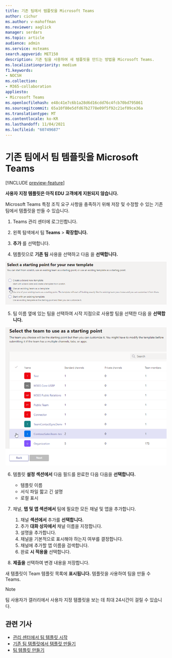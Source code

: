 ```yaml
---
title: 기존 팀에서 템플릿을 Microsoft Teams
author: cichur
ms.author: v-mahoffman
ms.reviewer: aaglick
manager: serdars
ms.topic: article
audience: admin
ms.service: msteams
search.appverid: MET150
description: 기존 팀을 사용하여 새 템플릿을 만드는 방법을 Microsoft Teams.
ms.localizationpriority: medium
f1.keywords:
- NOCSH
ms.collection:
- M365-collaboration
appliesto:
- Microsoft Teams
ms.openlocfilehash: e48c41e7c6b1a28d6d16cdd76c4fcb70bd795861
ms.sourcegitcommit: 65a10f80e5dfd67b2778e09f5f92c21ef09ce36a
ms.translationtype: MT
ms.contentlocale: ko-KR
ms.lasthandoff: 11/04/2021
ms.locfileid: "60749687"
---
```

# <a name="create-a-team-template-from-an-existing-team-in-microsoft-teams"></a>기존 팀에서 팀 템플릿을 Microsoft Teams

[!INCLUDE [preview-feature](includes/preview-feature.md)]

**사용자 지정 템플릿은 아직 EDU 고객에게 지원되지 않습니다.**

Microsoft Teams 특정 조직 요구 사항을 충족하기 위해 저장 및 수정할 수 있는 기존 팀에서 템플릿을 만들 수 있습니다.

1. Teams 관리 센터에 로그인합니다.

2. 왼쪽 탐색에서 팀 **Teams**  >  **확장합니다.**

3. **추가** 를 선택합니다.

4. 템플릿으로 **기존 팀** 사용을 선택하고 다음 을 **선택합니다.**

 ![기존 팀을 강조 표시된 템플릿으로 사용하는 팀 템플릿 시작 화면의 이미지입니다.](media/team-existing-team-as-template.png)

5. 팀 이름 옆에 있는 팀을 선택하여 시작 지점으로 사용할 팀을 선택한 다음 을 **선택합니다.**

![한 팀이 강조 표시된 팀 목록의 이미지입니다.](media/team-existing-team-selection.png)

6. 템플릿 **설정 섹션에서** 다음 필드를 완료한 다음 다음을 **선택합니다.**
    - 템플릿 이름
    - 서식 파일 짧고 긴 설명
    - 로컬 표시  
  
7. 채널, **탭 및 앱 섹션에서** 팀에 필요한 모든 채널 및 앱을 추가합니다.

    1. 채널 **섹션에서** 추가를 **선택합니다.**
    2. 추가 **대화 상자에서** 채널 이름을 지정합니다.
    3. 설명을 추가합니다.
    4. 채널을 기본적으로 표시해야 하는지 여부를 결정합니다.
    5. 채널에 추가할 앱 이름을 검색합니다.
    6. 완료 **시 적용을** 선택합니다.

8. **제출을** 선택하여 변경 내용을 저장합니다.

새 템플릿이 Team 템플릿 목록에 **표시됩니다.** 템플릿을 사용하여 팀을 만들 수 Teams.

> [!Note]
> 팀 사용자가 갤러리에서 사용자 지정 템플릿을 보는 데 최대 24시간이 걸릴 수 있습니다.

## <a name="related-articles"></a>관련 기사

- [관리 센터에서 팀 템플릿 시작](get-started-with-teams-templates-in-the-admin-console.md)
- [기존 팀 템플릿에서 템플릿 만들기](create-template-from-existing-template.md)
- [팀 템플릿 만들기](create-a-team-template.md)
